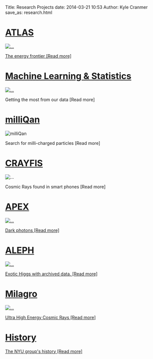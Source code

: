 Title: Research Projects
date: 2014-03-21 10:53
Author: Kyle Cranmer
save_as: research.html


<div class="row">
  <!--
  <img src="data:image/gif;base64,R0lGODlhAQABAIAAAHd3dwAAACH5BAAAAAAALAAAAAABAAEAAAICRAEAOw==" alt="First slide">
  -->
  <a href="atlas.html">
    <h1>ATLAS</h1> 
  <img src="images/atlas-famous-carousel.jpeg" alt="..." >
  <div class="row">
    <p>The energy frontier [Read more]</p>
  </div>
  </a>
</div>
<div class="row">
  <!--
  <img data-src="holder.js/700x300/auto/#666:#444/text:APEX" alt="APEX">
  -->
  <a href="machine-learning.html">
      <h1>Machine Learning & Statistics</h1>
    <img src="images/madminer.png" alt="...">
  </a>
  <div class="row">
    <p>Getting the most from our data [Read more]</p>
  </div>
  </a>
</div>
<div class="row">
  <!--
  <img data-src="holder.js/700x300/auto/#666:#444/text:APEX" alt="APEX">
  -->
  <a href="https://arxiv.org/pdf/1607.04669v1.pdf">
      <h1>milliQan</h1></a>
    <img src="images/milliQan-carousel.png" alt="milliQan">
  </a>
  <div class="row">
    <p>Search for milli-charged particles [Read more]</p>
  </div>
  <!---
  -->
</div>
<div class="row">
  <!--
  <img data-src="holder.js/700x300/auto/#666:#444/text:APEX" alt="APEX">
  -->
  <a href="crayfis.html">
      <h1>CRAYFIS</h1></a>
    <img src="images/crayfis-logo-carousel.png" alt="...">
  </a>
  <div class="row">
    <p>Cosmic Rays found in smart phones [Read more]</p>
  </div>
</div>
<div class="row">
  <!--
  <img data-src="holder.js/700x300/auto/#666:#444/text:APEX" alt="APEX">
  -->
  <a href="apex.html">
    <h1>APEX</h1>
  <img src="images/APEX-expt-carousel.png" alt="...">
  <div class="row">
    <p>Dark photons [Read more]</p>
  </div>
  </a>
</div>
<div class="row">
  <!--
  <img data-src="holder.js/700x300/auto/#666:#444/text:APEX" alt="APEX">
  -->
  <a href="aleph.html">
    <h1>ALEPH</h1>
  <img src="images/aleph-carousel.jpg" alt="...">
  <div class="row">
    <p>Exotic Higgs with archived data. [Read more] </p>
  </div>
  </a>
</div>
<div class="row">
  <a href="milagro.html">
    <h1>Milagro</h1>
  <img src="images/milagro-localized-carousel.png" alt="...">
  <!--      <img data-src="holder.js/700x300/auto/#666:#444/text:Milagro" alt="Milagro"> -->
  <div class="row">
    <p>Ultra High Energy Cosmic Rays [Read more]</p>
  </div>
  </a>
</div>
<div class="row">
  <a href="history.html">
    <h1>History</h1> 
  <div class="row">
    <p>The NYU group's history [Read more]</p>
  </div>
  </a>
</div>



